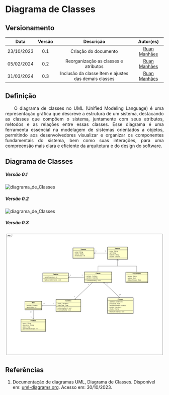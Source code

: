 # Diagrama de Classes
## Versionamento
| Data | Versão | Descrição | Autor(es) |
|:----:|:------:|:---------:|:---------:|
| 23/10/2023 | 0.1 | Criação do documento | [Ruan Manhães](https://github.com/Ruan0Daniel) |
| 05/02/2024 | 0.2 | Reorganização as classes e atributos | [Ruan Manhães](https://github.com/Ruan0Daniel) |
| 31/03/2024 | 0.3 | Inclusão da classe Item e ajustes das demais classes | [Ruan Manhães](https://github.com/Ruan0Daniel) |

## Definição

<p align="justify">&emsp;&emsp;O diagrama de classes no UML (Unified Modeling Language) é uma representação gráfica que descreve a estrutura de um sistema, destacando as classes que compõem o sistema, juntamente com seus atributos, métodos e as relações entre essas classes. Esse diagrama é uma ferramenta essencial na modelagem de sistemas orientados a objetos, permitindo aos desenvolvedores visualizar e organizar os componentes fundamentais do sistema, bem como suas interações, para uma compreensão mais clara e eficiente da arquitetura e do design do software.</p>

## Diagrama de Classes

##### *Versão 0.1*
![diagrama_de_Classes](./Imgs/diagrama_1.png)

##### *Versão 0.2*
![diagrama_de_Classes](./Imgs/diagrama_2.png)

##### *Versão 0.3*
![diagrama_de_Classes](./Imgs/diagrama_3.png)

## Referências

1. Documentação de diagramas UML, Diagrama de Classes. Disponível em: [uml-diagrams.org](https://www.uml-diagrams.org/class-diagrams-overview.html). Acesso em: 30/10/2023.